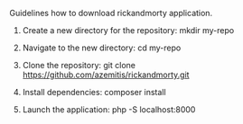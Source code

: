 Guidelines how to download rickandmorty application.

1. Create a new directory for the repository: 
mkdir my-repo

2. Navigate to the new directory: 
cd my-repo

3. Clone the repository: 
git clone https://github.com/azemitis/rickandmorty.git

4. Install dependencies:
composer install

5. Launch the application:
php -S localhost:8000
